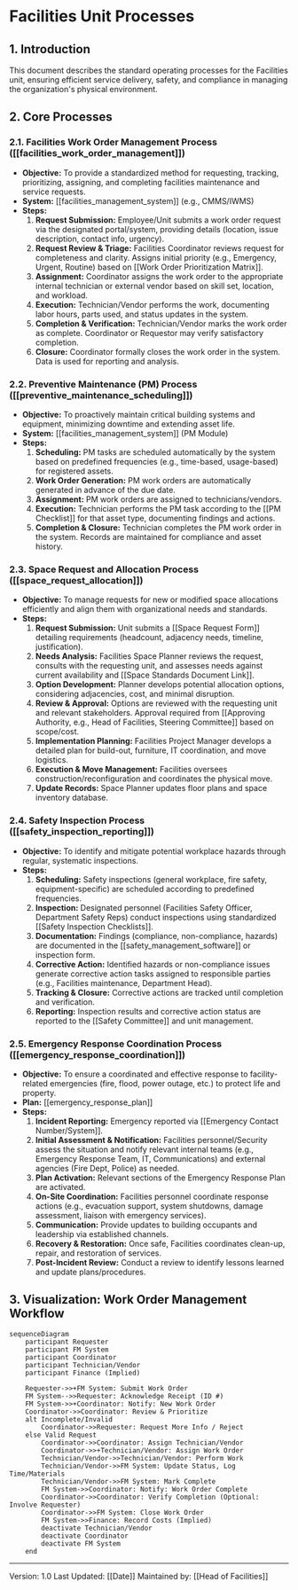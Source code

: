 # Facilities Unit Processes

## 1. Introduction
This document describes the standard operating processes for the Facilities unit, ensuring efficient service delivery, safety, and compliance in managing the organization's physical environment.

## 2. Core Processes

### 2.1. Facilities Work Order Management Process ([[facilities_work_order_management]])
- **Objective:** To provide a standardized method for requesting, tracking, prioritizing, assigning, and completing facilities maintenance and service requests.
- **System:** [[facilities_management_system]] (e.g., CMMS/IWMS)
- **Steps:**
    1.  **Request Submission:** Employee/Unit submits a work order request via the designated portal/system, providing details (location, issue description, contact info, urgency).
    2.  **Request Review & Triage:** Facilities Coordinator reviews request for completeness and clarity. Assigns initial priority (e.g., Emergency, Urgent, Routine) based on [[Work Order Prioritization Matrix]].
    3.  **Assignment:** Coordinator assigns the work order to the appropriate internal technician or external vendor based on skill set, location, and workload.
    4.  **Execution:** Technician/Vendor performs the work, documenting labor hours, parts used, and status updates in the system.
    5.  **Completion & Verification:** Technician/Vendor marks the work order as complete. Coordinator or Requestor may verify satisfactory completion.
    6.  **Closure:** Coordinator formally closes the work order in the system. Data is used for reporting and analysis.

### 2.2. Preventive Maintenance (PM) Process ([[preventive_maintenance_scheduling]])
- **Objective:** To proactively maintain critical building systems and equipment, minimizing downtime and extending asset life.
- **System:** [[facilities_management_system]] (PM Module)
- **Steps:**
    1.  **Scheduling:** PM tasks are scheduled automatically by the system based on predefined frequencies (e.g., time-based, usage-based) for registered assets.
    2.  **Work Order Generation:** PM work orders are automatically generated in advance of the due date.
    3.  **Assignment:** PM work orders are assigned to technicians/vendors.
    4.  **Execution:** Technician performs the PM task according to the [[PM Checklist]] for that asset type, documenting findings and actions.
    5.  **Completion & Closure:** Technician completes the PM work order in the system. Records are maintained for compliance and asset history.

### 2.3. Space Request and Allocation Process ([[space_request_allocation]])
- **Objective:** To manage requests for new or modified space allocations efficiently and align them with organizational needs and standards.
- **Steps:**
    1.  **Request Submission:** Unit submits a [[Space Request Form]] detailing requirements (headcount, adjacency needs, timeline, justification).
    2.  **Needs Analysis:** Facilities Space Planner reviews the request, consults with the requesting unit, and assesses needs against current availability and [[Space Standards Document Link]].
    3.  **Option Development:** Planner develops potential allocation options, considering adjacencies, cost, and minimal disruption.
    4.  **Review & Approval:** Options are reviewed with the requesting unit and relevant stakeholders. Approval required from [[Approving Authority, e.g., Head of Facilities, Steering Committee]] based on scope/cost.
    5.  **Implementation Planning:** Facilities Project Manager develops a detailed plan for build-out, furniture, IT coordination, and move logistics.
    6.  **Execution & Move Management:** Facilities oversees construction/reconfiguration and coordinates the physical move.
    7.  **Update Records:** Space Planner updates floor plans and space inventory database.

### 2.4. Safety Inspection Process ([[safety_inspection_reporting]])
- **Objective:** To identify and mitigate potential workplace hazards through regular, systematic inspections.
- **Steps:**
    1.  **Scheduling:** Safety inspections (general workplace, fire safety, equipment-specific) are scheduled according to predefined frequencies.
    2.  **Inspection:** Designated personnel (Facilities Safety Officer, Department Safety Reps) conduct inspections using standardized [[Safety Inspection Checklists]].
    3.  **Documentation:** Findings (compliance, non-compliance, hazards) are documented in the [[safety_management_software]] or inspection form.
    4.  **Corrective Action:** Identified hazards or non-compliance issues generate corrective action tasks assigned to responsible parties (e.g., Facilities maintenance, Department Head).
    5.  **Tracking & Closure:** Corrective actions are tracked until completion and verification.
    6.  **Reporting:** Inspection results and corrective action status are reported to the [[Safety Committee]] and unit management.

### 2.5. Emergency Response Coordination Process ([[emergency_response_coordination]])
- **Objective:** To ensure a coordinated and effective response to facility-related emergencies (fire, flood, power outage, etc.) to protect life and property.
- **Plan:** [[emergency_response_plan]]
- **Steps:**
    1.  **Incident Reporting:** Emergency reported via [[Emergency Contact Number/System]].
    2.  **Initial Assessment & Notification:** Facilities personnel/Security assess the situation and notify relevant internal teams (e.g., Emergency Response Team, IT, Communications) and external agencies (Fire Dept, Police) as needed.
    3.  **Plan Activation:** Relevant sections of the Emergency Response Plan are activated.
    4.  **On-Site Coordination:** Facilities personnel coordinate response actions (e.g., evacuation support, system shutdowns, damage assessment, liaison with emergency services).
    5.  **Communication:** Provide updates to building occupants and leadership via established channels.
    6.  **Recovery & Restoration:** Once safe, Facilities coordinates clean-up, repair, and restoration of services.
    7.  **Post-Incident Review:** Conduct a review to identify lessons learned and update plans/procedures.

## 3. Visualization: Work Order Management Workflow

```mermaid
sequenceDiagram
    participant Requester
    participant FM System
    participant Coordinator
    participant Technician/Vendor
    participant Finance (Implied)

    Requester->>+FM System: Submit Work Order
    FM System-->>Requester: Acknowledge Receipt (ID #)
    FM System->>+Coordinator: Notify: New Work Order
    Coordinator->>Coordinator: Review & Prioritize
    alt Incomplete/Invalid
        Coordinator->>Requester: Request More Info / Reject
    else Valid Request
        Coordinator->>Coordinator: Assign Technician/Vendor
        Coordinator->>+Technician/Vendor: Assign Work Order
        Technician/Vendor->>Technician/Vendor: Perform Work
        Technician/Vendor->>FM System: Update Status, Log Time/Materials
        Technician/Vendor->>FM System: Mark Complete
        FM System->>Coordinator: Notify: Work Order Complete
        Coordinator->>Coordinator: Verify Completion (Optional: Involve Requester)
        Coordinator->>FM System: Close Work Order
        FM System->>Finance: Record Costs (Implied)
        deactivate Technician/Vendor
        deactivate Coordinator
        deactivate FM System
    end

```

---
Version: 1.0
Last Updated: [[Date]]
Maintained by: [[Head of Facilities]] 